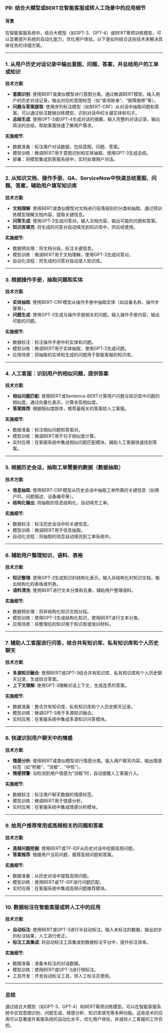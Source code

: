 ### PR: 结合大模型或BERT在智能客服或转人工场景中的应用细节

#### 背景
在智能客服系统中，结合大模型（如GPT-3、GPT-4）或BERT等预训练模型，可以显著提升系统的自动化能力，优化用户体验。以下是如何结合这些技术来解决具体任务的详细方案。

---

### 1. 从用户历史对话记录中输出意图、问题、答案，并总结用户的工单或知识
**技术方案**:
- **意图识别**: 使用BERT或类似模型进行意图分类。通过微调BERT模型，输入用户的历史对话记录，输出对应的意图标签（如“查询账单”、“故障报修”等）。
- **问题与答案提取**: 使用序列标注模型（如BERT-CRF）从对话中抽取问题和答案。可以通过标注数据训练模型，识别对话中的关键实体和句子。
- **总结生成**: 使用GPT-3或GPT-4生成对话的摘要。输入完整的对话记录，输出简洁的总结，帮助客服快速了解用户需求。

**实施细节**:
- 数据准备：标注用户对话数据，包括意图、问题、答案。
- 模型训练：微调BERT用于意图识别和实体抽取，使用GPT-3生成总结。
- 部署：将模型集成到客服系统中，实时处理用户对话。

---

### 2. 从知识文档、操作手册、QA、ServiceNow中快速总结意图、问题、答案，辅助用户填写知识库
**技术方案**:
- **文档理解**: 使用BERT或类似模型对文档进行段落级别的分类和抽取。通过预训练模型理解文档内容，提取关键信息。
- **问答生成**: 使用GPT-3生成问答对。输入文档内容，输出可能的问题和答案。
- **知识库填充**: 将生成的问答对自动填充到知识库中，供后续使用。

**实施细节**:
- 数据预处理：将文档分段，标注关键信息。
- 模型训练：微调BERT用于文档理解，使用GPT-3生成问答对。
- 自动化流程：将生成的问答对自动录入知识库。

---

### 3. 根据操作手册，抽取问题和实体
**技术方案**:
- **实体抽取**: 使用BERT-CRF模型从操作手册中抽取实体（如设备名称、操作步骤等）。
- **问题生成**: 使用GPT-3生成与操作手册相关的问题。输入操作手册内容，输出可能的问题。

**实施细节**:
- 数据标注：标注操作手册中的实体和问题。
- 模型训练：微调BERT用于实体抽取，使用GPT-3生成问题。
- 应用场景：将抽取的实体和生成的问题用于智能客服的知识库。

---

### 4. 人工客服：识别用户的相似问题，提供答案
**技术方案**:
- **相似问题匹配**: 使用BERT或Sentence-BERT计算用户问题与知识库中问题的相似度。通过向量化表示，计算余弦相似度。
- **答案推荐**: 根据相似度排序，推荐最相关的答案给人工客服。

**实施细节**:
- 数据准备：标注相似问题和答案对。
- 模型训练：微调BERT用于句子相似度计算。
- 实时应用：在客服系统中集成相似问题匹配模块，辅助人工客服快速找到答案。

---

### 5. 根据历史会话，抽取工单需要的数据（数据抽取）
**技术方案**:
- **信息抽取**: 使用BERT-CRF模型从历史会话中抽取工单所需的关键信息（如用户ID、问题描述、设备编号等）。
- **结构化输出**: 将抽取的信息结构化，自动填充工单。

**实施细节**:
- 数据标注：标注历史会话中的关键信息。
- 模型训练：微调BERT用于信息抽取。
- 自动化流程：将抽取的信息自动填充到工单系统中。

---

### 6. 辅助用户整理知识、语料、表格
**技术方案**:
- **知识整理**: 使用GPT-3生成知识的结构化表示。输入非结构化的知识文档，输出结构化的表格或列表。
- **语料清洗**: 使用BERT进行文本分类和去重，辅助用户整理语料。

**实施细节**:
- 数据预处理：将非结构化知识文档分段。
- 模型训练：使用GPT-3生成结构化知识，使用BERT进行文本分类。
- 应用场景：将整理后的知识用于知识库或培训材料。

---

### 7. 辅助人工客服进行问答，结合共有知识库、私有知识库和个人历史聊天
**技术方案**:
- **多源知识融合**: 使用BERT或GPT-3结合共有知识库、私有知识库和个人历史聊天记录，生成综合答案。
- **上下文理解**: 使用GPT-3理解对话上下文，生成连贯的答案。

**实施细节**:
- 数据准备：整合共有知识库、私有知识库和个人历史聊天记录。
- 模型训练：微调GPT-3用于多源知识融合。
- 实时应用：在客服系统中集成多源知识问答模块。

---

### 8. 快速识别用户聊天中的情感
**技术方案**:
- **情感分析**: 使用BERT或类似模型进行情感分类。输入用户聊天内容，输出情感标签（如“积极”、“消极”、“中性”）。
- **情感预警**: 当检测到用户情感为“消极”时，自动提醒人工客服介入。

**实施细节**:
- 数据标注：标注用户聊天数据的情感标签。
- 模型训练：微调BERT用于情感分析。
- 实时应用：在客服系统中集成情感分析模块。

---

### 9. 给用户推荐常用或高频相关的问题和答案
**技术方案**:
- **高频问题挖掘**: 使用BERT或TF-IDF从历史对话中挖掘高频问题。
- **答案推荐**: 根据用户当前问题，推荐高频问题和答案。

**实施细节**:
- 数据准备：从历史对话中提取高频问题。
- 模型训练：使用BERT或TF-IDF进行问题匹配。
- 实时应用：在客服系统中集成高频问题推荐模块。

---

### 10. 数据标注在智能客服或转人工中的应用
**技术方案**:
- **自动标注**: 使用BERT或GPT-3进行半自动标注。输入未标注的数据，输出初步的标注结果，人工进行修正。
- **标注工具集成**: 将自动标注工具集成到数据标注平台中，提升标注效率。

**实施细节**:
- 数据准备：准备未标注的对话数据。
- 模型训练：使用BERT或GPT-3进行预标注。
- 工具开发：开发自动标注工具，供人工标注员使用。

---

### 总结
通过结合大模型（如GPT-3、GPT-4）和BERT等预训练模型，可以在智能客服系统中实现意图识别、问题生成、情感分析、知识库填充等多种功能。这些技术的应用可以显著提升客服系统的自动化水平，优化用户体验，并减轻人工客服的工作负担。